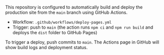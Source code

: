 This repository is configured to automatically build and deploy the production site from the `main` branch using GitHub Actions.

- Workflow: `.github/workflows/deploy-pages.yml`
- Trigger: push to `main` (the action runs `npm ci` and `npm run build` and deploys the `dist` folder to GitHub Pages)

To trigger a deploy, push commits to `main`. The Actions page in GitHub will show build logs and deployment status.
